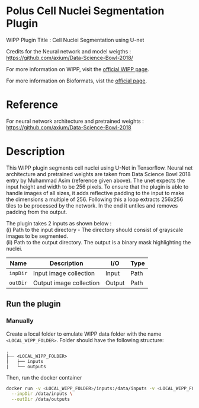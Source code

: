 # Polus Cell Nuclei Segmentation Plugin

WIPP Plugin Title : Cell Nuclei Segmentation using U-net

Credits for the Neural network and model weigths : https://github.com/axium/Data-Science-Bowl-2018/

For more information on WIPP, visit the [official WIPP page](https://isg.nist.gov/deepzoomweb/software/wipp).

For more information on Bioformats, vist the [official page](https://www.openmicroscopy.org/bio-formats/).

# Reference
For neural network architecture and pretrained weights : https://github.com/axium/Data-Science-Bowl-2018

# Description
This WIPP plugin segments cell nuclei using U-Net in Tensorflow. Neural net architecture and pretrained weights are taken from Data Science Bowl 2018 entry by Muhammad Asim (reference given above). The unet expects the input height and width to be 256 pixels. To ensure that the plugin is able to handle images of all sizes, it adds reflective padding to the input to make the dimensions a multiple of 256. Following this a loop extracts 256x256 tiles to be processed by the network. In the end it untiles and removes padding from the output. 

The plugin takes 2 inputs as shown below :\
(i) Path to the input directory - The directory should consist of  grayscale images to be segmented.\
(ii) Path to the output directory. The output is a binary mask highlighting the nuclei. 


| Name     | Description             | I/O    | Type |
| -------- | ----------------------- | ------ | ---- |
| `inpDir` | Input image collection  | Input  | Path |
| `outDir` | Output image collection | Output | Path |

## Run the plugin

### Manually

Create a local folder to emulate WIPP data folder with the name `<LOCAL_WIPP_FOLDER>`. Folder should have the following structure:
```
.
├── <LOCAL_WIPP_FOLDER>
|   ├── inputs
|   └── outputs
```

Then, run the docker container 
```bash
docker run -v <LOCAL_WIPP_FOLDER>/inputs:/data/inputs -v <LOCAL_WIPP_FOLDER>/outputs:/data/outputs labshare/polus-cell-nuclei-segmentation:0.1.0 \
  --inpDir /data/inputs \
  --outDir /data/outputs
```
